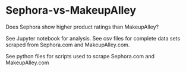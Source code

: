 # Sephora-vs-MakeupAlley
Does Sephora show higher product ratings than MakeupAlley?


See Jupyter notebook for analysis. 
See csv files for complete data sets scraped from Sephora.com and MakeupAlley.com. <p>
See python files for scripts used to scrape Sephora.com and MakeupAlley.com
